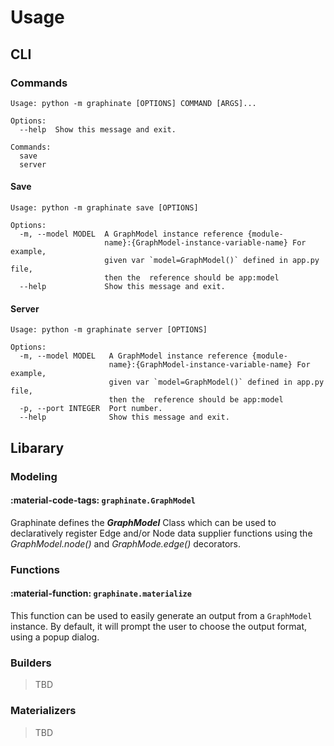 # Usage

## CLI

### Commands

```
Usage: python -m graphinate [OPTIONS] COMMAND [ARGS]...

Options:
  --help  Show this message and exit.

Commands:
  save
  server
```

#### Save

```
Usage: python -m graphinate save [OPTIONS]

Options:
  -m, --model MODEL  A GraphModel instance reference {module-
                     name}:{GraphModel-instance-variable-name} For example,
                     given var `model=GraphModel()` defined in app.py file,
                     then the  reference should be app:model
  --help             Show this message and exit.
```

#### Server

```
Usage: python -m graphinate server [OPTIONS]

Options:
  -m, --model MODEL   A GraphModel instance reference {module-
                      name}:{GraphModel-instance-variable-name} For example,
                      given var `model=GraphModel()` defined in app.py file,
                      then the  reference should be app:model
  -p, --port INTEGER  Port number.
  --help              Show this message and exit.
```

## Libarary

### Modeling

#### :material-code-tags: `graphinate.GraphModel`

Graphinate defines the _**GraphModel**_ Class which can be used to declaratively register Edge and/or Node data
supplier functions using the _GraphModel.node()_ and _GraphMode.edge()_ decorators.


### Functions

#### :material-function: `graphinate.materialize`

This function can be used to easily generate an output from a `GraphModel` instance.
By default, it will prompt the user to choose the output format, using a popup dialog.

### Builders

> TBD

### Materializers

> TBD